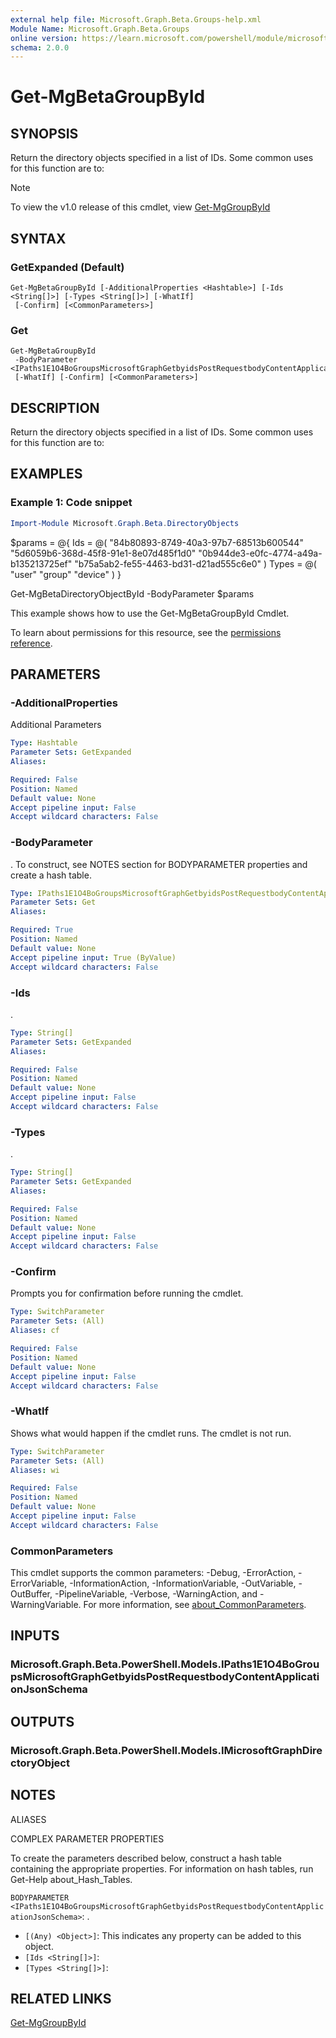 ```yaml
---
external help file: Microsoft.Graph.Beta.Groups-help.xml
Module Name: Microsoft.Graph.Beta.Groups
online version: https://learn.microsoft.com/powershell/module/microsoft.graph.beta.groups/get-mgbetagroupbyid
schema: 2.0.0
---
```


# Get-MgBetaGroupById

## SYNOPSIS
Return the directory objects specified in a list of IDs.
Some common uses for this function are to:

> [!NOTE]
> To view the v1.0 release of this cmdlet, view [Get-MgGroupById](/powershell/module/Microsoft.Graph.Groups/Get-MgGroupById?view=graph-powershell-v1.0)

## SYNTAX

### GetExpanded (Default)
```
Get-MgBetaGroupById [-AdditionalProperties <Hashtable>] [-Ids <String[]>] [-Types <String[]>] [-WhatIf]
 [-Confirm] [<CommonParameters>]
```

### Get
```
Get-MgBetaGroupById
 -BodyParameter <IPaths1E1O4BoGroupsMicrosoftGraphGetbyidsPostRequestbodyContentApplicationJsonSchema>
 [-WhatIf] [-Confirm] [<CommonParameters>]
```

## DESCRIPTION
Return the directory objects specified in a list of IDs.
Some common uses for this function are to:

## EXAMPLES

### Example 1: Code snippet
```powershell
Import-Module Microsoft.Graph.Beta.DirectoryObjects
```

$params = @{
	Ids = @(
		"84b80893-8749-40a3-97b7-68513b600544"
		"5d6059b6-368d-45f8-91e1-8e07d485f1d0"
		"0b944de3-e0fc-4774-a49a-b135213725ef"
		"b75a5ab2-fe55-4463-bd31-d21ad555c6e0"
	)
	Types = @(
		"user"
		"group"
		"device"
	)
}

Get-MgBetaDirectoryObjectById -BodyParameter $params

This example shows how to use the Get-MgBetaGroupById Cmdlet.

To learn about permissions for this resource, see the [permissions reference](/graph/permissions-reference).


## PARAMETERS

### -AdditionalProperties
Additional Parameters

```yaml
Type: Hashtable
Parameter Sets: GetExpanded
Aliases:

Required: False
Position: Named
Default value: None
Accept pipeline input: False
Accept wildcard characters: False
```

### -BodyParameter
.
To construct, see NOTES section for BODYPARAMETER properties and create a hash table.

```yaml
Type: IPaths1E1O4BoGroupsMicrosoftGraphGetbyidsPostRequestbodyContentApplicationJsonSchema
Parameter Sets: Get
Aliases:

Required: True
Position: Named
Default value: None
Accept pipeline input: True (ByValue)
Accept wildcard characters: False
```

### -Ids
.

```yaml
Type: String[]
Parameter Sets: GetExpanded
Aliases:

Required: False
Position: Named
Default value: None
Accept pipeline input: False
Accept wildcard characters: False
```

### -Types
.

```yaml
Type: String[]
Parameter Sets: GetExpanded
Aliases:

Required: False
Position: Named
Default value: None
Accept pipeline input: False
Accept wildcard characters: False
```

### -Confirm
Prompts you for confirmation before running the cmdlet.

```yaml
Type: SwitchParameter
Parameter Sets: (All)
Aliases: cf

Required: False
Position: Named
Default value: None
Accept pipeline input: False
Accept wildcard characters: False
```

### -WhatIf
Shows what would happen if the cmdlet runs.
The cmdlet is not run.

```yaml
Type: SwitchParameter
Parameter Sets: (All)
Aliases: wi

Required: False
Position: Named
Default value: None
Accept pipeline input: False
Accept wildcard characters: False
```

### CommonParameters
This cmdlet supports the common parameters: -Debug, -ErrorAction, -ErrorVariable, -InformationAction, -InformationVariable, -OutVariable, -OutBuffer, -PipelineVariable, -Verbose, -WarningAction, and -WarningVariable. For more information, see [about_CommonParameters](http://go.microsoft.com/fwlink/?LinkID=113216).

## INPUTS

### Microsoft.Graph.Beta.PowerShell.Models.IPaths1E1O4BoGroupsMicrosoftGraphGetbyidsPostRequestbodyContentApplicationJsonSchema
## OUTPUTS

### Microsoft.Graph.Beta.PowerShell.Models.IMicrosoftGraphDirectoryObject
## NOTES

ALIASES

COMPLEX PARAMETER PROPERTIES

To create the parameters described below, construct a hash table containing the appropriate properties. For information on hash tables, run Get-Help about_Hash_Tables.


`BODYPARAMETER <IPaths1E1O4BoGroupsMicrosoftGraphGetbyidsPostRequestbodyContentApplicationJsonSchema>`: .
  - `[(Any) <Object>]`: This indicates any property can be added to this object.
  - `[Ids <String[]>]`: 
  - `[Types <String[]>]`: 

## RELATED LINKS
[Get-MgGroupById](/powershell/module/Microsoft.Graph.Groups/Get-MgGroupById?view=graph-powershell-v1.0)
